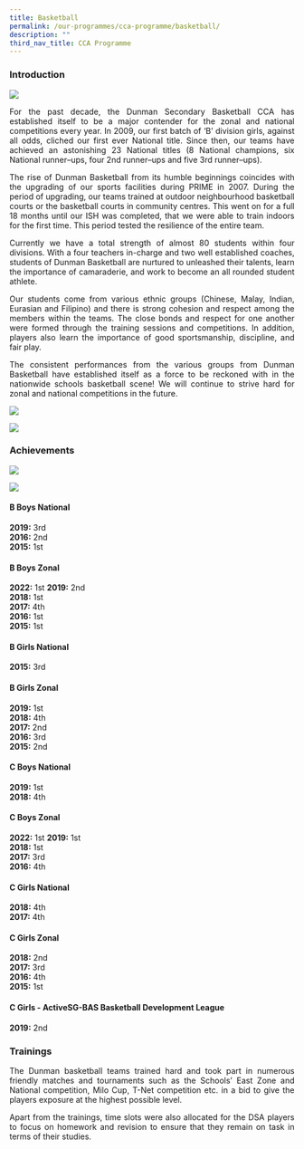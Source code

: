 ```yaml
---
title: Basketball
permalink: /our-programmes/cca-programme/basketball/
description: ""
third_nav_title: CCA Programme
---
```

### Introduction

![](/images/CCA%20Photos/Basketball/basketball_01.jpg)

<p style="text-align: justify;">For the past decade, the Dunman Secondary Basketball CCA has established itself to be a major contender for the zonal and national competitions every year. In 2009, our first batch of ‘B’ division girls, against all odds, cliched our first ever National title. Since then, our teams have achieved an astonishing 23 National titles (8 National champions, six National runner–ups, four 2nd runner–ups and five 3rd runner–ups).</p>

<p style="text-align: justify;">The rise of Dunman Basketball from its humble beginnings coincides with the upgrading of our sports facilities during PRIME in 2007. During the period of upgrading, our teams trained at outdoor neighbourhood basketball courts or the basketball courts in community centres. This went on for a full 18 months until our ISH was completed, that we were able to train indoors for the first time. This period tested the resilience of the entire team.</p>

<p style="text-align: justify;">Currently we have a total strength of almost 80 students within four divisions. With a four teachers in-charge and two well established coaches, students of Dunman Basketball are nurtured to unleashed their talents, learn the importance of camaraderie, and work to become an all rounded student athlete.</p>

<p style="text-align: justify;">Our students come from various ethnic groups (Chinese, Malay, Indian, Eurasian and Filipino) and there is strong cohesion and respect among the members within the teams. The close bonds and respect for one another were formed through the training sessions and competitions. In addition, players also learn the importance of good sportsmanship, discipline, and fair play.</p>

<p style="text-align: justify;">The consistent performances from the various groups from Dunman Basketball have established itself as a force to be reckoned with in the nationwide schools basketball scene! We will continue to strive hard for zonal and national competitions in the future.</p>

![](/images/CCA%20Photos/Basketball/basketball_02.jpg)

![](/images/CCA%20Photos/Basketball/basketball_03.jpg)

### Achievements

![](/images/CCA%20Photos/Basketball/basketball_04.jpg)

![](/images/CCA%20Photos/Basketball/basketball_05.jpg)

#### B Boys National ####
**2019:** 3rd  
**2016:** 2nd  
**2015:** 1st

#### B Boys Zonal ####
**2022:** 1st
**2019:** 2nd  
**2018:** 1st  
**2017:** 4th  
**2016:** 1st  
**2015:** 1st


#### B Girls National ####
**2015:** 3rd    

#### B Girls Zonal ####
**2019:** 1st  
**2018:** 4th  
**2017:** 2nd  
**2016:** 3rd  
**2015:** 2nd  

#### C Boys National ####
**2019:** 1st  
**2018:** 4th

#### C Boys Zonal ####  
**2022:** 1st
**2019:** 1st  
**2018:** 1st  
**2017:** 3rd  
**2016:** 4th  

#### C Girls National #### 
**2018:** 4th  
**2017:** 4th

#### C Girls Zonal ####  
**2018:** 2nd  
**2017:** 3rd  
**2016:** 4th  
**2015:** 1st

#### C Girls - ActiveSG-BAS Basketball Development League ####
**2019:** 2nd

### Trainings

<p style="text-align: justify;">The Dunman basketball teams trained hard and took part in numerous friendly matches and tournaments such as the Schools’ East Zone and National competition, Milo Cup, T-Net competition etc. in a bid to give the players exposure at the highest possible level.</p>

<p style="text-align: justify;">Apart from the trainings, time slots were also allocated for the DSA players to focus on homework and revision to ensure that they remain on task in terms of their studies.</p>